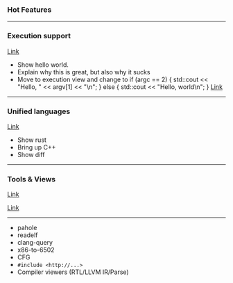 <div class="white-bg">

### Hot Features

</div>

---

<div class="white-bg">

### Execution support

[Link](http://localhost:10240/#g:!((g:!((g:!((h:codeEditor,i:(fontScale:2.23,j:1,lang:c%2B%2B,source:'%23include+%3Ciostream%3E%0A%0Aint+main(int+argc,+const+char+*argv%5B%5D)+%7B%0A++++std::cout+%3C%3C+%22Hello,+world%5Cn%22%3B%0A%7D'),l:'5',n:'0',o:'C%2B%2B+source+%231',t:'0')),k:50,l:'4',n:'0',o:'',s:0,t:'0'),(g:!((g:!((h:compiler,i:(compiler:g91,filters:(b:'0',binary:'1',commentOnly:'0',demangle:'0',directives:'0',execute:'0',intel:'0',libraryCode:'1',trim:'1'),fontScale:2.23,lang:c%2B%2B,libs:!(),options:'-O2',source:1),l:'5',n:'0',o:'x86-64+gcc+9.1+(Editor+%231,+Compiler+%231)+C%2B%2B',t:'0')),k:50,l:'4',m:50,n:'0',o:'',s:0,t:'0'),(g:!((h:output,i:(compiler:1,editor:1,fontScale:2.23,wrap:'1'),l:'5',n:'0',o:'%231+with+x86-64+gcc+9.1',t:'0')),header:(),l:'4',m:50,n:'0',o:'',s:0,t:'0')),k:50,l:'3',n:'0',o:'',t:'0')),l:'2',n:'0',o:'',t:'0')),version:4)


<aside class="notes">

* Show hello world.
* Explain why this is great, but also why it sucks
* Move to execution view and change to 
  if (argc == 2) {
    std::cout << "Hello, " << argv[1] << "\n";
  } else {
    std::cout << "Hello, world\n";
  }
[Link](http://localhost:10240/#g:!((g:!((g:!((h:codeEditor,i:(fontScale:2.23,j:1,lang:c%2B%2B,source:'%23include+%3Ciostream%3E%0A%0Aint+main(int+argc,+const+char+*argv%5B%5D)+%7B%0A++if+(argc+%3D%3D+2)+%7B%0A++++std::cout+%3C%3C+%22Hello,+%22+%3C%3C+argv%5B1%5D+%3C%3C+%22%5Cn%22%3B%0A++%7D+else+%7B%0A++++std::cout+%3C%3C+%22Hello,+world%5Cn%22%3B%0A++%7D%0A%7D'),l:'5',n:'0',o:'C%2B%2B+source+%231',t:'0')),k:50,l:'4',n:'0',o:'',s:0,t:'0'),(g:!((h:executor,i:(argsPanelShown:'1',compilationPanelShown:'0',compiler:g91,compilerOutShown:'0',execArgs:'',execStdin:'',fontScale:2.23,lang:c%2B%2B,libs:!(),options:'-O2',source:1,stdinPanelShown:'1'),l:'5',n:'0',o:'x86-64+gcc+9.1+Executor+(Editor+%231)+C%2B%2B',t:'0')),header:(),k:50,l:'4',n:'0',o:'',s:0,t:'0')),l:'2',n:'0',o:'',t:'0')),version:4)

</aside>

</div>

---

<div class="white-bg">

### Unified languages

[Link](http://localhost:10240/#g:!((g:!((g:!((h:codeEditor,i:(fontScale:2.2290251120639994,j:1,lang:rust,source:'//+Type+your+code+here,+or+load+an+example.%0Apub+fn+square(num:+i32)+-%3E+i32+%7B%0A++++num+*+num%0A%7D%0A'),l:'5',n:'0',o:'Rust+source+%231',t:'0')),k:50,l:'4',n:'0',o:'',s:0,t:'0'),(g:!((h:compiler,i:(compiler:r1330,filters:(b:'0',binary:'1',commentOnly:'0',demangle:'0',directives:'0',execute:'1',intel:'0',libraryCode:'1',trim:'1'),fontScale:2.2290251120639994,lang:rust,libs:!(),options:'-O',source:1),l:'5',n:'0',o:'rustc+1.33.0+(Editor+%231,+Compiler+%231)+Rust',t:'0')),k:50,l:'4',n:'0',o:'',s:0,t:'0')),l:'2',n:'0',o:'',t:'0')),version:4)

<aside class="notes">

* Show rust
* Bring up C++
* Show diff

</aside>

</div>

---
<div class="white-bg">

### Tools & Views

[Link](http://localhost:10240/#g:!((g:!((g:!((h:codeEditor,i:(fontScale:2.23,j:1,lang:c%2B%2B,source:'int+sumOverArray(const+int+*input,+unsigned+length)+%7B%0A++input+%3D+static_cast%3Cconst+int+*%3E(%0A++++++__builtin_assume_aligned(input,+64))%3B%0A++if+(length+%26+63+%7C%7C+length+%3D%3D+0)+%7B%0A++++__builtin_unreachable()%3B%0A++%7D%0A%0A++int+sum+%3D+0%3B%0A++for+(int+i+%3D+0%3B+i+%3C+length%3B+%2B%2Bi)+%7B%0A++++sum+%2B%3D+input%5Bi%5D%3B%0A++%7D%0A++%0A++return+sum%3B%0A%7D%0A'),l:'5',n:'0',o:'C%2B%2B+source+%231',t:'0')),k:50,l:'4',n:'0',o:'',s:0,t:'0'),(g:!((h:compiler,i:(compiler:g91,filters:(b:'0',binary:'1',commentOnly:'0',demangle:'0',directives:'0',execute:'1',intel:'0',libraryCode:'1',trim:'1'),fontScale:2.23,lang:c%2B%2B,libs:!(),options:'-march%3Dhaswell+-O3',source:1),l:'5',n:'0',o:'x86-64+gcc+9.1+(Editor+%231,+Compiler+%231)+C%2B%2B',t:'0')),k:50,l:'4',n:'0',o:'',s:0,t:'0')),l:'2',n:'0',o:'',t:'0')),version:4)

[Link](http://localhost:10240/#g:!((g:!((g:!((g:!((h:codeEditor,i:(fontScale:2.23,j:1,lang:c%2B%2B,source:'int+sumOverArray(const+int+*input,+unsigned+length)+%7B%0A++input+%3D+static_cast%3Cconst+int+*%3E(%0A++++++__builtin_assume_aligned(input,+64))%3B%0A++if+(length+%26+63+%7C%7C+length+%3D%3D+0)+%7B%0A++++__builtin_unreachable()%3B%0A++%7D%0A%0A++int+sum+%3D+0%3B%0A++for+(int+i+%3D+0%3B+i+%3C+length%3B+%2B%2Bi)+%7B%0A++++sum+%2B%3D+input%5Bi%5D%3B%0A++%7D%0A%0A++return+sum%3B%0A%7D%0A'),l:'5',n:'0',o:'C%2B%2B+source+%231',t:'0')),k:50,l:'4',m:50,n:'0',o:'',s:0,t:'0'),(g:!((h:codeEditor,i:(fontScale:2.23,j:2,lang:analysis,source:'++++++++vpaddd++ymm0,+ymm0,+YMMWORD+PTR+%5Brdi%5D%0A++++++++add+++++rdi,+32%0A++++++++cmp+++++rax,+rdi%0A++++++++jne+++++.L2%0A'),l:'5',n:'0',o:'Analysis+source+%232',t:'0')),header:(),l:'4',m:50,n:'0',o:'',s:0,t:'0')),k:62.5,l:'3',n:'0',o:'',t:'0'),(g:!((g:!((h:compiler,i:(compiler:g91,filters:(b:'0',binary:'1',commentOnly:'0',demangle:'0',directives:'0',execute:'1',intel:'0',libraryCode:'1',trim:'1'),fontScale:2.23,lang:c%2B%2B,libs:!(),options:'-march%3Dhaswell+-O3',source:1),l:'5',n:'0',o:'x86-64+gcc+9.1+(Editor+%231,+Compiler+%231)+C%2B%2B',t:'0')),k:37.5,l:'4',m:50,n:'0',o:'',s:0,t:'0'),(g:!((h:compiler,i:(compiler:llvm-mcatrunk,filters:(b:'0',binary:'1',commentOnly:'0',demangle:'0',directives:'0',execute:'1',intel:'0',libraryCode:'1',trim:'1'),fontScale:2.23,lang:analysis,libs:!(),options:'-mcpu%3Dhaswell+-timeline+-iterations%3D10',source:2),l:'5',n:'0',o:'llvm-mca+(trunk)+(Editor+%232,+Compiler+%232)+Analysis',t:'0')),header:(),l:'4',m:50,n:'0',o:'',s:0,t:'0')),k:37.5,l:'3',n:'0',o:'',t:'0')),l:'2',m:100,n:'0',o:'',t:'0')),version:4)

</div>

---

<div class="white-bg">

* pahole
* readelf
* clang-query
* x86-to-6502
* CFG
* `#include <http://...>`
* Compiler viewers (RTL/LLVM IR/Parse)

</div>
